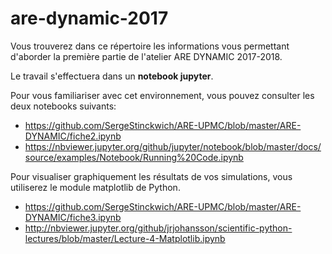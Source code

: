 # are-dynamic-2017

Vous trouverez dans ce répertoire les informations vous permettant d'aborder la première partie de l'atelier ARE DYNAMIC 2017-2018. 

Le travail s'effectuera dans un **notebook jupyter**. 


Pour vous familiariser avec cet environnement, vous pouvez consulter les deux notebooks suivants:
* https://github.com/SergeStinckwich/ARE-UPMC/blob/master/ARE-DYNAMIC/fiche2.ipynb
* https://nbviewer.jupyter.org/github/jupyter/notebook/blob/master/docs/source/examples/Notebook/Running%20Code.ipynb 

Pour visualiser graphiquement les résultats de vos simulations, vous utiliserez le module matplotlib de Python. 
* https://github.com/SergeStinckwich/ARE-UPMC/blob/master/ARE-DYNAMIC/fiche3.ipynb
* http://nbviewer.jupyter.org/github/jrjohansson/scientific-python-lectures/blob/master/Lecture-4-Matplotlib.ipynb

